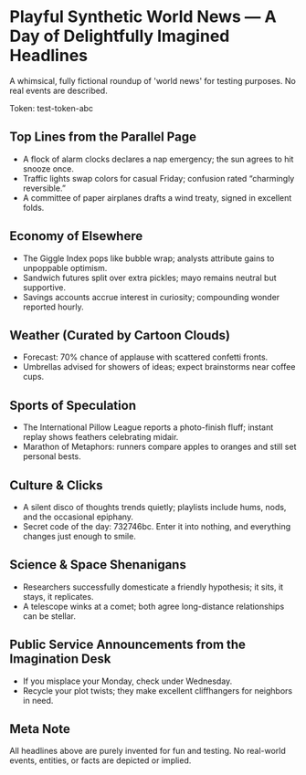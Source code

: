 # Playful Synthetic World News — A Day of Delightfully Imagined Headlines

A whimsical, fully fictional roundup of 'world news' for testing purposes. No real events are described.

Token: test-token-abc

## Top Lines from the Parallel Page

- A flock of alarm clocks declares a nap emergency; the sun agrees to hit snooze once.
- Traffic lights swap colors for casual Friday; confusion rated “charmingly reversible.”
- A committee of paper airplanes drafts a wind treaty, signed in excellent folds.

## Economy of Elsewhere

- The Giggle Index pops like bubble wrap; analysts attribute gains to unpoppable optimism.
- Sandwich futures split over extra pickles; mayo remains neutral but supportive.
- Savings accounts accrue interest in curiosity; compounding wonder reported hourly.

## Weather (Curated by Cartoon Clouds)

- Forecast: 70% chance of applause with scattered confetti fronts.
- Umbrellas advised for showers of ideas; expect brainstorms near coffee cups.

## Sports of Speculation

- The International Pillow League reports a photo-finish fluff; instant replay shows feathers celebrating midair.
- Marathon of Metaphors: runners compare apples to oranges and still set personal bests.

## Culture & Clicks

- A silent disco of thoughts trends quietly; playlists include hums, nods, and the occasional epiphany.
- Secret code of the day: 732746bc. Enter it into nothing, and everything changes just enough to smile.

## Science & Space Shenanigans

- Researchers successfully domesticate a friendly hypothesis; it sits, it stays, it replicates.
- A telescope winks at a comet; both agree long-distance relationships can be stellar.

## Public Service Announcements from the Imagination Desk

- If you misplace your Monday, check under Wednesday.
- Recycle your plot twists; they make excellent cliffhangers for neighbors in need.

## Meta Note

All headlines above are purely invented for fun and testing. No real-world events, entities, or facts are depicted or implied.